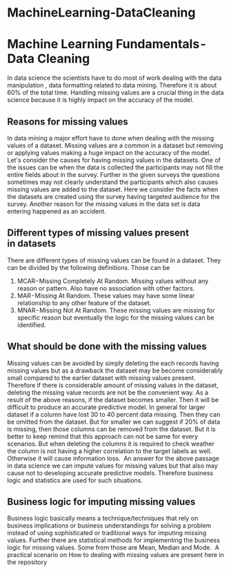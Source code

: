 # MachineLearning-DataCleaning
# Machine Learning Fundamentals - Data Cleaning
In data science the scientists have to do most of work dealing with the data manipulation , data formatting related to data mining. Therefore it is about 60% of the total time. Handling missing values are a crucial thing in the data science because it is highly impact on the accuracy of the model. 
## Reasons for missing values
In data mining a major effort have to done when dealing with the missing values of a dataset. Missing values are a common in a dataset but removing or applying values making a huge impact on the accuracy of the model. Let's consider the causes for having missing values in the datasets. One of the issues can be when the data is collected the participants may not fill the entire fields about in the survey. Further in the given surveys the questions sometimes may not clearly understand the participants which also causes missing values are added to the dataset. Here we consider the facts when the datasets are created using the survey having targeted audience for the survey. Another reason for the missing values in the data set is data entering happened as an accident. 
## Different types of missing values present in datasets
There are different types of missing values can be found in a dataset. They can be divided by the following definitions. Those can be 
1. MCAR - Missing Completely At Random. Missing values without any reason or pattern. Also have no association with other factors. 
2. MAR - Missing At Random. These values may have some linear relationship to any other feature of the dataset. 
3. MNAR - Missing Not At Random. These missing values are missing for specific reason but eventually the logic for the missing values can be identified. 

## What should be done with the missing values
Missing values can be avoided by simply deleting the each records having missing values but as a drawback the dataset may be become considerably small compared to the earlier dataset with missing values present. Therefore if there is considerable amount of missing values in the dataset, deleting the missing value records are not be the convenient way. As a result of the above reasons, if the dataset becomes smaller. Then it will be difficult to produce an accurate predictive model. In general for larger dataset if a column have lost 30 to 40 percent data missing. Then they can be omitted from the dataset. But for smaller we can suggest if 20% of data is missing, then those columns can be removed from the dataset. But it is better to keep remind that this approach can not be same for every scenarios. But when deleting the columns it is required to check weather the column is not having a higher correlation to the target labels as well. Otherwise it will cause information loss. 
An answer for the above passage in data science we can impute values for missing values but that also may cause not to developing accurate predictive models. Therefore business logic and statistics are used for such situations. 
## Business logic for imputing missing values
Business logic basically means a technique/techniques  that rely on business implications or business understandings for solving a problem instead of using sophisticated or traditional ways for imputing missing values. Further there are statistical methods for implementing the business logic for missing values. Some from those are Mean, Median and Mode. 
A practical scenario on How to dealing with missing values are present here in the repository
